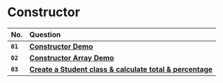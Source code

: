 # **Constructor**

| No.      | Question   |
| :------- | :--------- |
| **`01`** | [**Constructor Demo**](https://github.com/nayanR3/SkillMineCodes/blob/master/SkillMineCodes/OOPS/Constructor/Demo.cs) |
| **`02`** | [**Constructor Array Demo**](https://github.com/nayanR3/SkillMineCodes/blob/master/SkillMineCodes/OOPS/Constructor/ConstructorArray.cs) |
| **`03`** | [**Create a Student class & calculate total & percentage**](https://github.com/nayanR3/SkillMineCodes/blob/master/SkillMineCodes/OOPS/Constructor/Student.cs) |